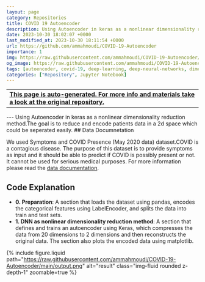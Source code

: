 ```yaml
---
layout: page
category: Repositories
title: COVID 19 Autoencoder
description: Using Autoencoder in keras as a nonlinear dimensionality reduction method to encode COVID-19 patients data
date: 2023-10-30 18:02:07 +0000
last_modified_at: 2023-10-30 18:11:54 +0000
url: https://github.com/ammahmoudi/COVID-19-Autoencoder
importance: 1
img: https://raw.githubusercontent.com/ammahmoudi/COVID-19-Autoencoder/main/output.png
og_image: https://raw.githubusercontent.com/ammahmoudi/COVID-19-Autoencoder/main/output.png
tags: [autoencoder, covid-19, deep-learning, deep-neural-networks, dimension-reduction, machine-learning, ml, keras-tensorflow]
categories: ["Repository", Jupyter Notebook]
---
```

<div id="open-in-github" > <table class="table-cv list-group-table"> <tbody> <tr>    <td class="list-group-name"><b>   <a href="https://github.com/ammahmoudi/COVID-19-Autoencoder" rel="external nofollow noopener" target="_blank"><i class="fa-brands fa-github"></i> This page is auto-generated. For more info and materials take a look at the original repository.</a> </b></td></tr> </tbody> </table></div>
---
Using Autoencoder in keras as a nonlinear dimensionality reduction method.The goal is to reduce and encode patients data in a 2d space which could be seperated easily.
## Data Documnetation

We used Symptoms and COVID Presence (May 2020 data) dataset.COVID is a contagious disease. The purpose of this dataset is to provide symptoms as input and it should be able to predict if COVID is possibly present or not. It cannot be used for serious medical purposes.
For more information please read the [data documentation](https://www.kaggle.com/datasets/hemanthhari/symptoms-and-covid-presence).

## Code Explanation
- **0. Preparation**: A section that loads the dataset using pandas, encodes the categorical features using LabelEncoder, and splits the data into train and test sets.
- **1. DNN as nonlinear dimensionality reduction method**: A section that defines and trains an autoencoder using Keras, which compresses the data from 20 dimensions to 2 dimensions and then reconstructs the original data. The section also plots the encoded data using matplotlib.

{% include figure.liquid path="https://raw.githubusercontent.com/ammahmoudi/COVID-19-Autoencoder/main/output.png" alt="result" class="img-fluid rounded z-depth-1" zoomable=true %}
